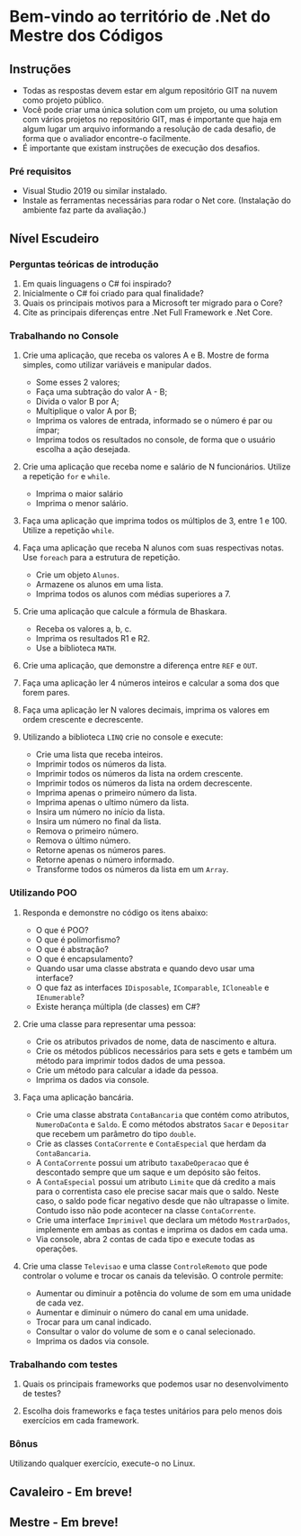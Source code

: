 # Bem-vindo ao território de .Net do Mestre dos Códigos

## Instruções

- Todas as respostas devem estar em algum repositório GIT na nuvem como projeto público.
- Você pode criar uma única solution com um projeto, ou uma solution com vários projetos no repositório GIT, mas é importante que haja em algum lugar um arquivo informando a resolução de cada desafio, de forma que o avaliador encontre-o facilmente.
- É importante que existam instruções de execução dos desafios.

### Pré requisitos

- Visual Studio 2019 ou similar instalado.
- Instale as ferramentas necessárias para rodar o Net core. (Instalação do ambiente faz parte da avaliação.)

## Nível Escudeiro

### Perguntas teóricas de introdução

1. Em quais linguagens o C# foi inspirado?
2. Inicialmente o C# foi criado para qual finalidade?
3. Quais os principais motivos para a Microsoft ter migrado para o Core?
4. Cite as principais diferenças entre .Net Full Framework e .Net Core.

### Trabalhando no Console

1. Crie uma aplicação, que receba os valores A e B. Mostre de forma simples, como utilizar variáveis e manipular dados.
    - Some esses 2 valores;
    - Faça uma subtração do valor A - B;
    - Divida o valor B por A;
    - Multiplique o valor A por B;
    - Imprima os valores de entrada, informado se o número é par ou ímpar;
    - Imprima todos os resultados no console, de forma que o usuário escolha a ação desejada.    

2. Crie uma aplicação que receba nome e salário de N funcionários. Utilize a repetição `for` e `while`.
    - Imprima o maior salário
    - Imprima o menor salário.   

3. Faça uma aplicação que imprima todos os múltiplos de 3, entre 1 e 100. Utilize a repetição `while`.   

4. Faça uma aplicação que receba N alunos com suas respectivas notas. Use `foreach` para a estrutura de repetição.
    - Crie um objeto `Alunos`.
    - Armazene os alunos em uma lista.
    - Imprima todos os alunos com médias superiores a 7.  

5. Crie uma aplicação que calcule a fórmula de Bhaskara. 
    - Receba os valores a, b, c.
    - Imprima os resultados R1 e R2.
    - Use a biblioteca `MATH`.  

6. Crie uma aplicação, que demonstre a diferença entre `REF` e `OUT`.   

7. Faça uma aplicação ler 4 números inteiros e calcular a soma dos que forem pares.   

8. Faça uma aplicação ler N valores decimais, imprima os valores em ordem crescente e decrescente.   

9. Utilizando a biblioteca `LINQ` crie no console e execute:
    - Crie uma lista que receba inteiros.
    - Imprimir todos os números da lista.
    - Imprimir todos os números da lista na ordem crescente.
    - Imprimir todos os números da lista na ordem decrescente.
    - Imprima apenas o primeiro número da lista.
    - Imprima apenas o ultimo número da lista.
    - Insira um número no início da lista.
    - Insira um número no final da lista.
    - Remova o primeiro número.
    - Remova o último número.
    - Retorne apenas os números pares.
    - Retorne apenas o número informado.
    - Transforme todos os números da lista em um `Array`.

### Utilizando POO

1. Responda e demonstre no código os itens abaixo: 
    - O que é POO?
    - O que é polimorfismo?
    - O que é abstração?
    - O que é encapsulamento?
    - Quando usar uma classe abstrata e quando devo usar uma interface?
    - O que faz as interfaces `IDisposable`, `IComparable`, `ICloneable` e `IEnumerable`?
    - Existe herança múltipla (de classes) em C#?

2. Crie uma classe para representar uma pessoa:
    - Crie os atributos privados de nome, data de nascimento e altura. 
    - Crie os métodos públicos necessários para sets e gets e também um método para imprimir todos dados de uma pessoa. 
    - Crie um método para calcular a idade da pessoa.
    - Imprima os dados via console.
  
3. Faça uma aplicação bancária.
    - Crie uma classe abstrata `ContaBancaria` que contém como atributos, `NumeroDaConta` e `Saldo`. E como métodos abstratos `Sacar` e `Depositar` que recebem um parâmetro do tipo `double`.
    - Crie as classes `ContaCorrente` e `ContaEspecial` que herdam da `ContaBancaria`. 
    - A `ContaCorrente` possui um atributo `taxaDeOperacao` que é descontado sempre que um saque e um depósito são feitos. 
    - A `ContaEspecial` possui um atributo `Limite` que dá credito a mais para o correntista caso ele precise sacar mais que o saldo. Neste caso, o saldo pode ficar negativo desde que não ultrapasse o limite. Contudo isso não pode acontecer na classe `ContaCorrente`.
    - Crie uma interface `Imprimivel` que declara um método `MostrarDados`, implemente em ambas as contas e imprima os dados em cada uma.
    - Via console, abra 2 contas de cada tipo e execute todas as operações.

4. Crie uma classe `Televisao` e uma classe `ControleRemoto` que pode controlar o volume e trocar os canais da televisão. O controle permite:
    - Aumentar ou diminuir a potência do volume de som em uma unidade de cada vez.
    - Aumentar e diminuir o número do canal em uma unidade.
    - Trocar para um canal indicado.
    - Consultar o valor do volume de som e o canal selecionado. 
    - Imprima os dados via console.

### Trabalhando com testes

1. Quais os principais frameworks que podemos usar no desenvolvimento de testes?

2. Escolha dois frameworks e faça testes unitários para pelo menos dois exercícios em cada framework.

### Bônus

Utilizando qualquer exercício, execute-o no Linux.

## Cavaleiro - Em breve!

## Mestre - Em breve!